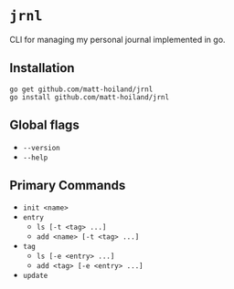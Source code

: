 # `jrnl`

CLI for managing my personal journal implemented in go.

## Installation

```
go get github.com/matt-hoiland/jrnl
go install github.com/matt-hoiland/jrnl
```

## Global flags

* `--version`
* `--help`

## Primary Commands

* `init <name>`
* `entry`
  * `ls [-t <tag> ...]`
  * `add <name> [-t <tag> ...]`
* `tag`
  * `ls [-e <entry> ...]`
  * `add <tag> [-e <entry> ...]`
* `update`
